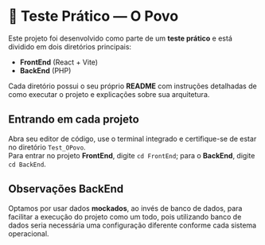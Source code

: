 # 📝 Teste Prático — O Povo

Este projeto foi desenvolvido como parte de um **teste prático** e está dividido em dois diretórios principais:  

- **FrontEnd** (React + Vite)  
- **BackEnd** (PHP)

Cada diretório possui o seu próprio **README** com instruções detalhadas de como executar o projeto e explicações sobre sua arquitetura.  

## Entrando em cada projeto
Abra seu editor de código, use o terminal integrado e certifique-se de estar no diretório `Test_OPovo`.  
Para entrar no projeto **FrontEnd**, digite `cd FrontEnd`; para o **BackEnd**, digite `cd BackEnd`.

## Observações BackEnd
Optamos por usar dados **mockados**, ao invés de banco de dados, para facilitar a execução do projeto como um todo, pois utilizando banco de dados seria necessária uma configuração diferente conforme cada sistema operacional.
